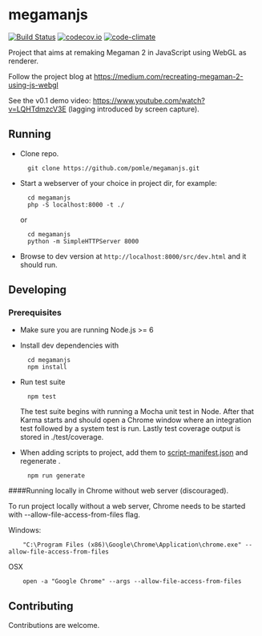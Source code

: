 # megamanjs
[![Build Status](https://travis-ci.org/pomle/megamanjs.svg?branch=master)][1]
[![codecov.io](https://codecov.io/github/pomle/megamanjs/coverage.svg?branch=master)](https://codecov.io/github/pomle/megamanjs?branch=master)
[![code-climate](https://codeclimate.com/github/pomle/megamanjs/badges/gpa.svg)](https://codeclimate.com/github/pomle/megamanjs)

Project that aims at remaking Megaman 2 in JavaScript using WebGL as renderer. 

Follow the project blog at https://medium.com/recreating-megaman-2-using-js-webgl

See the v0.1 demo video: https://www.youtube.com/watch?v=LQHTdmzcV3E (lagging introduced by screen capture).

## Running

* Clone repo.

        git clone https://github.com/pomle/megamanjs.git

* Start a webserver of your choice in project dir, for example:

        cd megamanjs
        php -S localhost:8000 -t ./
        
   or

        cd megamanjs
        python -m SimpleHTTPServer 8000
  
* Browse to dev version at `http://localhost:8000/src/dev.html` and it should run.


## Developing

### Prerequisites

* Make sure you are running Node.js >= 6

* Install dev dependencies with

        cd megamanjs
        npm install

* Run test suite

        npm test

    The test suite begins with running a Mocha unit test in Node. After that Karma starts and should open a Chrome window where an integration test followed by a system test is run. Lastly test coverage output is stored in ./test/coverage.

* When adding scripts to project, add them to [script-manifest.json](https://github.com/pomle/megamanjs/blob/master/src/script-manifest.json) and regenerate .

        npm run generate


####Running locally in Chrome without web server (discouraged).

To run project locally without a web server, Chrome needs to be started with --allow-file-access-from-files flag.

Windows:

        "C:\Program Files (x86)\Google\Chrome\Application\chrome.exe" --allow-file-access-from-files

OSX

        open -a "Google Chrome" --args --allow-file-access-from-files
    
## Contributing

Contributions are welcome.

[1]: https://travis-ci.org/pomle/megamanjs
